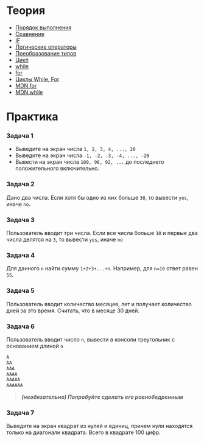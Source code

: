 # Теория

- [Порядок выполнения](https://doka.guide/js/execution-order/)
- [Сравнение](https://learn.javascript.ru/comparison)
- [IF](https://learn.javascript.ru/ifelse)
- [Логические операторы](https://learn.javascript.ru/logical-operators)
- [Преобразование типов](https://learn.javascript.ru/type-conversions)
- [Цикл](https://doka.guide/js/loop/)
- [while](https://doka.guide/js/while/)
- [for](https://doka.guide/js/for/)
- [Циклы While, For](https://learn.javascript.ru/while-for)
- [MDN for](https://developer.mozilla.org/ru/docs/Web/JavaScript/Reference/Statements/for)
- [MDN while](https://developer.mozilla.org/ru/docs/Web/JavaScript/Reference/Statements/while)


# Практика

### Задача 1

- Выведите на экран числа `1, 2, 3, 4, ..., 20`
- Выведите на экран числа `-1, -2, -3, -4, ..., -20`
- Вывести на экран числа `100, 96, 92, ...` до последнего положительного включительно.

### Задача 2

Дано два числа. Если хотя бы одно из них больше `30`, то вывести `yes`, иначе `no`.

### Задача 3

Пользователь вводит три числа. Если все числа больше `10` и первые два числа делятся на `3`, то вывести `yes`, иначе `no`

### Задача 4

Для данного `n` найти сумму `1+2+3+...+n`. Например, для `n=10` ответ равен `55`.


### Задача 5

Пользователь вводит количество  месяцев, лет и получает количество дней за это время. Считать, что в месяце 30 дней.

### Задача 6

Пользователь вводит число `n`, вывести в консоли треугольник с основанием длиной `n`

```javascript
A
AA
AAA
AAAA
AAAAA
AAAAAA
```
>  ***(необязательно) Попробуйте сделать его равнобедренным***

### Задача 7

Выведите на экран квадрат из нулей и единиц, причем нули находятся только на диагонали квадрата. Всего в квадрате 100 цифр.
